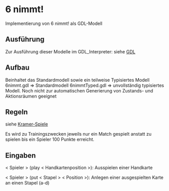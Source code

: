 # 6 nimmt!
Implementierung von 6 nimmt! als GDL-Modell

## Ausführung
Zur Ausführung dieser Modelle im GDL_Interpreter: siehe [GDL](https://git.rwth-aachen.de/monticore/EmbeddedMontiArc/languages/GDL)

## Aufbau
Beinhaltet das Standardmodell sowie ein teilweise Typisiertes Modell
6nimmt.gdl => Standardmodell
6nimmtTyped.gdl => unvollständig typisiertes Modell. Noch nicht zur automatischen Generierung von Zustands- und Aktionsräumen geeignet

## Regeln
siehe [Kramer-Spiele](http://www.kramer-spiele.de/spielregeln/6%20nimmt%20Reg%20140108%20UM.pdf)

Es wird zu Trainingszwecken jeweils nur ein Match gespielt anstatt zu spielen bis ein Spieler 100 Punkte erreicht.

## Eingaben

< Spieler > (play < Handkartenposition >): Ausspielen einer Handkarte

< Spieler > (put < Stapel > < Position >): Anlegen einer ausgespielten Karte an einen Stapel (a-d) 